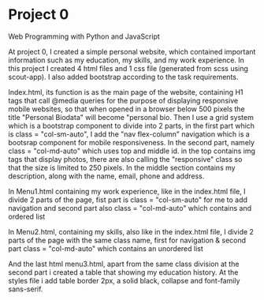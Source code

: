 # Project 0

Web Programming with Python and JavaScript

At project 0, I created a simple personal website, which contained important information such as my education, my skills, and my work experience.
In this project I created 4 html files and 1 css file (generated from scss using scout-app). I also added bootstrap according to the task requirements.

Index.html, its function is as the main page of the website, containing H1 tags that call @media queries for the purpose of displaying responsive mobile websites, so that when opened in a browser below 500 pixels the title "Personal Biodata" will become "personal bio.
Then I use a grid system which is a bootstrap component to divide into 2 parts, in the first part which is class = "col-sm-auto", I add the "nav flex-column" navigation which is a bootsrap component for mobile responsiveness. In the second part, namely class = "col-md-auto" which uses top and middle id. in the top contains img tags that display photos, there are also calling the "responsive" class so that the size is limited to 250 pixels. In the middle section contains my description, along with the name, email, phone and address.

In Menu1.html containing my work experience, like in the index.html file, I divide 2 parts of the page, fist part is class = "col-sm-auto" for me to add navigation and second part also class = "col-md-auto" which contains and ordered list

In Menu2.html, containing my skills, also like in the index.html file, I divide 2 parts of the page with the same class name, first for navigation & second part class = "col-md-auto" which contains an unordered list

And the last html menu3.html, apart from the same class division at the second part i created a table that showing my education history.
At the styles file i add table border 2px, a solid black, collapse and font-family sans-serif.
